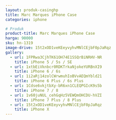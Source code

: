 ```yaml
---
layout: produk-casinghp
title: Marc Marques iPhone Case
categories: iphone

# Produk
product-title: Marc Marques iPhone Case
harga: 90000
sku: hn-1319
image-drive: 15t2xOD1veKEeyvyhvMNlCEjbF0pJaRqz
gallery:
  - url: 1FPRwa3CjhTK61OH74E1SSQrBiNRHV-NR
    title: iPhone 5 / 5s / SE
  - url: 1xtbEiVknbcr0RDKTrkaNjokeYURBnXI9
    title: iPhone 6 / 6s
  - url: 1i2aRj14zolCWrwmuhIoBVvAEQmYbld21
    title: iPhone 6 Plus / 6s Plus
  - url: 1Cdse6vkjtbXy-bR6xn1CLEQPGIcK9s5b
    title: iPhone 7 / 8
  - url: 1v60juNUL_cehGqHz5VEWQmOHCDU-hVZI
    title: iPhone 7 Plus / 8 Plus
  - url: 15t2xOD1veKEeyvyhvMNlCEjbF0pJaRqz
    title: iPhone X
---
```

